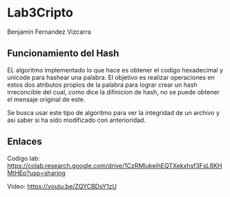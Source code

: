 # Lab3Cripto
Benjamin Fernandez Vizcarra
## Funcionamiento del Hash

EL algoritmo implementado lo que hace es obtener el codigo hexadecimal y unicode para hashear una palabra. El objetivo es realizar operaciones en estos dos atributos propios de la palabra para lograr crear un hash irreconcible del cual, como dice la difinicion de hash, no se puede obtener el mensaje original de este. 

Se busca usar este tipo de algoritmo para ver la integridad de un archivo y asi saber si ha sido modificado con anterioridad.

## Enlaces
Codigo lab: https://colab.research.google.com/drive/1CzRMlukeihEQTXekxhsf3FsL6KHMtHEp?usp=sharing

Video: https://youtu.be/ZQYCBDsY1zU
